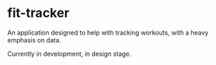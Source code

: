 # fit-tracker

An application designed to help with tracking workouts, with a heavy emphasis on data.

Currently in development, in design stage.
